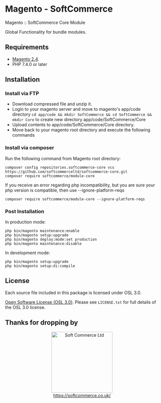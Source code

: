 # Magento - SoftCommerce
Magento :: SoftCommerce Core Module

Global Functionality for bundle modules.

## Requirements
* [Magento 2.4](https://magento.com/tech-resources/download).
* PHP 7.4.0 or later

## Installation

### Install via FTP
* Download compressed file and unzip it.
* Login to your magento server and move to magento's app/code directory
`cd app/code && mkdir SoftCommerce && cd SoftCommerce && mkdir Core` to create new directory app/code/SoftCommerce/Core
* Upload contents to app/code/SoftCommerce/Core directory.
* Move back to your magento root directory and execute the following commands

### Install via composer

Run the following command from Magento root directory:

```
composer config repositories.softcommerce-core vcs https://github.com/softcommerceltd/softcommerce-core.git
composer require softcommerce/module-core
```
If you receive an error regarding php incompatibility, but you are sure your php version is compatible, then use --ignore-platform-reqs
```
composer require softcommerce/module-core --ignore-platform-reqs
```

### Post Installation

In production mode:
```
php bin/magento maintenance:enable
php bin/magento setup:upgrade
php bin/magento deploy:mode:set production
php bin/magento maintenance:disable
```

In development mode:
```
php bin/magento setup:upgrade
php bin/magento setup:di:compile
```

## License
Each source file included in this package is licensed under OSL 3.0.

[Open Software License (OSL 3.0)](https://opensource.org/licenses/osl-3.0.php).
Please see `LICENSE.txt` for full details of the OSL 3.0 license.

## Thanks for dropping by

<p align="center">
    <a href="https://magento.com">
        <img src="https://softcommerce.co.uk/pub/media/banner/logo.svg" width="200" alt="Soft Commerce Ltd" />
    </a>
    <br />
    <a href="https://softcommerce.co.uk/">
        https://softcommerce.co.uk/
    </a>
</p>




